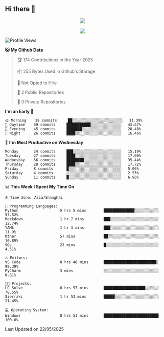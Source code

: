 ## Hi there 👋
<div align="center">
  <img src="https://github-readme-stats.vercel.app/api/top-langs/?username=Sierraki&layout=compact&theme=nightowl&show_icons=true" />
</div>
<br>
<div align="center">
  <img src="https://github-readme-stats.vercel.app/api/pin/?username=Sierraki&repo=LC_Solve&show_owner&theme=nightowl&show_icons=true" />
</div>

<!--START_SECTION:waka-->
![Profile Views](http://img.shields.io/badge/Profile%20Views-1-blue)

**🐱 My Github Data** 

> 🏆 174 Contributions in the Year 2025
 > 
> 📦 255 Bytes Used in Github's Storage 
 > 
> 🚫 Not Opted to Hire
 > 
> 📜 2 Public Repositories 
 > 
> 🔑 0 Private Repositories  
 > 
**I'm an Early 🐤** 

```text
🌞 Morning    18 commits     ██░░░░░░░░░░░░░░░░░░░░░░░   11.39% 
🌆 Daytime    69 commits     ███████████░░░░░░░░░░░░░░   43.67% 
🌃 Evening    45 commits     ███████░░░░░░░░░░░░░░░░░░   28.48% 
🌙 Night      26 commits     ████░░░░░░░░░░░░░░░░░░░░░   16.46%

```
📅 **I'm Most Productive on Wednesday** 

```text
Monday       24 commits     ███░░░░░░░░░░░░░░░░░░░░░░   15.19% 
Tuesday      27 commits     ████░░░░░░░░░░░░░░░░░░░░░   17.09% 
Wednesday    56 commits     ████████░░░░░░░░░░░░░░░░░   35.44% 
Thursday     28 commits     ████░░░░░░░░░░░░░░░░░░░░░   17.72% 
Friday       8 commits      █░░░░░░░░░░░░░░░░░░░░░░░░   5.06% 
Saturday     4 commits      ░░░░░░░░░░░░░░░░░░░░░░░░░   2.53% 
Sunday       11 commits     █░░░░░░░░░░░░░░░░░░░░░░░░   6.96%

```


📊 **This Week I Spent My Time On** 

```text
⌚︎ Time Zone: Asia/Shanghai

💬 Programming Languages: 
Python                   5 hrs 5 mins        ██████████████░░░░░░░░░░░   57.52% 
Markdown                 1 hr 7 mins         ███░░░░░░░░░░░░░░░░░░░░░░   12.74% 
YAML                     1 hr 3 mins         ███░░░░░░░░░░░░░░░░░░░░░░   11.9% 
Other                    57 mins             ██░░░░░░░░░░░░░░░░░░░░░░░   10.89% 
SQL                      23 mins             █░░░░░░░░░░░░░░░░░░░░░░░░   4.51%

🔥 Editors: 
VS Code                  8 hrs 48 mins       ████████████████████████░   99.39% 
PyCharm                  3 mins              ░░░░░░░░░░░░░░░░░░░░░░░░░   0.61%

🐱‍💻 Projects: 
LC_Solve                 6 hrs 57 mins       ███████████████████░░░░░░   78.55% 
Sierraki                 1 hr 53 mins        █████░░░░░░░░░░░░░░░░░░░░   21.45%

💻 Operating System: 
Windows                  8 hrs 51 mins       █████████████████████████   100.0%

```


 Last Updated on 22/05/2025
<!--END_SECTION:waka-->
